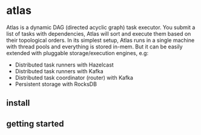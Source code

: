 # atlas

Atlas is a dynamic DAG (directed acyclic graph) task executor. You submit a list of tasks with dependencies, Atlas will sort and execute them based on their topological orders. In its simplest setup, Atlas runs in a single machine with thread pools and everything is stored in-mem. But it can be easily extended with pluggable storage/execution engines, e.g:

- Distributed task runners with Hazelcast
- Distributed task runners with Kafka
- Distributed task coordinator (router) with Kafka
- Persistent storage with RocksDB

## install

## getting started
